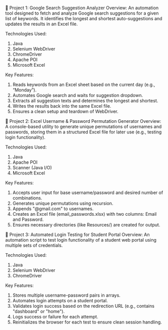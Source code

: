 📌 Project 1: Google Search Suggestion Analyzer
Overview:
An automation tool designed to fetch and analyze Google search suggestions for a given list of keywords. It identifies the longest and shortest auto-suggestions and updates the results in an Excel file.

Technologies Used:
1.	Java
2.	Selenium WebDriver
3.	ChromeDriver
4.	Apache POI
5.	Microsoft Excel
   
Key Features:
1.	Reads keywords from an Excel sheet based on the current day (e.g., “Monday”).
2.	Automates Google search and waits for suggestion dropdown.
3.	Extracts all suggestion texts and determines the longest and shortest.
4.	Writes the results back into the same Excel file.
5.	Ensures a clean setup and teardown of WebDriver.


📌 Project 2: Excel Username & Password Permutation Generator
Overview:
A console-based utility to generate unique permutations of usernames and passwords, storing them in a structured Excel file for later use (e.g., testing login functionality).

Technologies Used:
1.	Java
2.	Apache POI
3.	Scanner (Java I/O)
4.	Microsoft Excel

Key Features:
1.	Accepts user input for base username/password and desired number of combinations.
2.	Generates unique permutations using recursion.
3.	Appends "@gmail.com" to usernames.
4.	Creates an Excel file (email_passwords.xlsx) with two columns: Email and Password.
5.	Ensures necessary directories (like Resources/) are created for output.


📌 Project 3: Automated Login Testing for Student Portal
Overview:
An automation script to test login functionality of a student web portal using multiple sets of credentials.

Technologies Used:
1.	Java
2.	Selenium WebDriver
3.	ChromeDriver

Key Features:
1.	Stores multiple username-password pairs in arrays.
2.	Automates login attempts on a student portal.
3.	Validates login success based on the redirection URL (e.g., contains "dashboard" or "home").
4.	Logs success or failure for each attempt.
5.	Reinitializes the browser for each test to ensure clean session handling.

